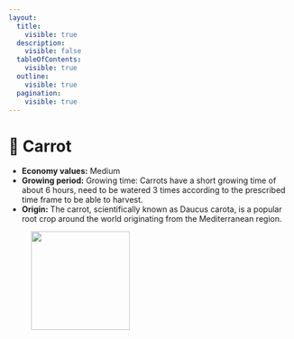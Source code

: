 ```yaml
---
layout:
  title:
    visible: true
  description:
    visible: false
  tableOfContents:
    visible: true
  outline:
    visible: true
  pagination:
    visible: true
---
```


# 🥕 Carrot

* **Economy values:** Medium
* **Growing period:** Growing time: Carrots have a short growing time of about 6 hours, need to be watered 3 times according to the prescribed time frame to be able to harvest.
* **Origin:** The carrot, scientifically known as Daucus carota, is a popular root crop around the world originating from the Mediterranean region.

<div>

<figure><img src="../.gitbook/assets/4-1.png" alt="" width="175"><figcaption></figcaption></figure>

 

<figure><img src="../.gitbook/assets/tree-mid-4.png" alt=""><figcaption></figcaption></figure>

 

<figure><img src="../.gitbook/assets/tree-4.png" alt=""><figcaption></figcaption></figure>

</div>
